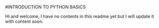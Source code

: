 #INTRODUCTION TO PYTHON BASICS

Hi and welcome, I have no contents in this readme yet but I will update it with content soon.
